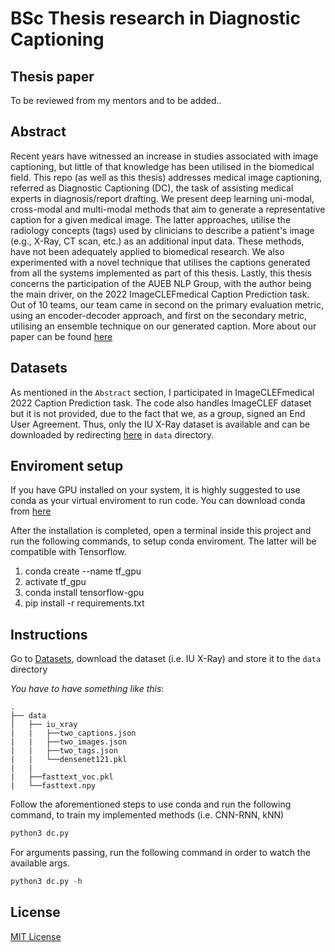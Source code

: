# BSc Thesis research in Diagnostic Captioning

## Thesis paper
To be reviewed from my mentors and to be added..

## Abstract
Recent years have witnessed an increase in studies associated with image captioning, but little of that knowledge has been utilised in the biomedical field. This repo (as well as this thesis) addresses medical image captioning, referred as Diagnostic Captioning (DC), the task of assisting medical experts in diagnosis/report drafting. We present deep learning uni-modal, cross-modal and multi-modal methods that aim to generate a representative caption for a given medical image. The latter approaches, utilise the radiology concepts (tags) used by clinicians to describe a patient's image (e.g., X-Ray, CT scan, etc.) as an additional input data. These methods, have not been adequately applied to biomedical research. We also experimented with a novel technique that utilises the captions generated from all the systems implemented as part of this thesis. Lastly, this thesis concerns the participation of the AUEB NLP Group, with the author being the main driver, on the 2022 ImageCLEFmedical Caption Prediction task. Out of 10 teams, our team came in second on the primary evaluation metric, using an encoder-decoder approach, and first on the secondary metric, utilising an ensemble technique on our generated caption. More about our paper can be found [here](http://ceur-ws.org/Vol-3180/paper-101.pdf)

## Datasets
As mentioned in the `Abstract` section, I participated in ImageCLEFmedical 2022 Caption Prediction task. The code also handles ImageCLEF dataset but it is not provided, due to the fact that we, as a group, signed an End User Agreement. Thus, only the IU X-Ray dataset is available and can be downloaded by redirecting [here](https://github.com/zaaachos/Thesis-Diagnostic-Captioning/tree/main/data) in `data` directory.

## Enviroment setup
If you have GPU installed on your system, it is highly suggested to use conda as your virtual enviroment to run code. You can download conda from [here](https://conda.io/projects/conda/en/latest/user-guide/install/index.html)

After the installation is completed, open a terminal inside this project and run the following commands, to setup conda enviroment. The latter will be compatible with Tensorflow.
  1. conda create --name tf_gpu
  2. activate tf_gpu
  3. conda install tensorflow-gpu
  4. pip install -r requirements.txt


## Instructions
Go to [Datasets](https://github.com/zaaachos/Thesis-Diagnostic-Captioning/tree/main/data), download the dataset (i.e. IU X-Ray) and store it to the `data` directory

*You have to have something like this*:
```
.
├── data
│   ├── iu_xray
|   |   ├──two_captions.json
|   |   ├──two_images.json
|   |   ├──two_tags.json
|   |   └──densenet121.pkl     
|   |
|   ├──fasttext_voc.pkl
|   └──fasttext.npy
```

Follow the aforementioned steps to use conda and run the following command, to train my implemented methods (i.e. CNN-RNN, kNN)
```py
python3 dc.py
```

For arguments passing, run the following command in order to watch the available args.
```py
python3 dc.py -h
```
   

## License
[MIT License](https://github.com/zaaachos/bsc-thesis-in-diagnostic-captioning/blob/main/LICENSE)
